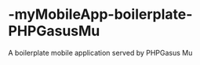 -myMobileApp-boilerplate-PHPGasusMu
===================================

A boilerplate mobile application served by PHPGasus Mu
